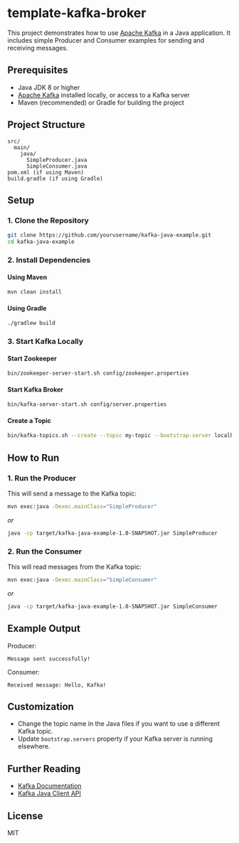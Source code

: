 # template-kafka-broker

This project demonstrates how to use [Apache Kafka](https://kafka.apache.org/) in a Java application. It includes simple Producer and Consumer examples for sending and receiving messages.

## Prerequisites

- Java JDK 8 or higher
- [Apache Kafka](https://kafka.apache.org/downloads) installed locally, or access to a Kafka server
- Maven (recommended) or Gradle for building the project

## Project Structure

```
src/
  main/
    java/
      SimpleProducer.java
      SimpleConsumer.java
pom.xml (if using Maven)
build.gradle (if using Gradle)
```

## Setup

### 1. Clone the Repository

```sh
git clone https://github.com/yourusername/kafka-java-example.git
cd kafka-java-example
```

### 2. Install Dependencies

#### Using Maven

```sh
mvn clean install
```

#### Using Gradle

```sh
./gradlew build
```

### 3. Start Kafka Locally

#### Start Zookeeper

```sh
bin/zookeeper-server-start.sh config/zookeeper.properties
```

#### Start Kafka Broker

```sh
bin/kafka-server-start.sh config/server.properties
```

#### Create a Topic

```sh
bin/kafka-topics.sh --create --topic my-topic --bootstrap-server localhost:9092 --partitions 1 --replication-factor 1
```

## How to Run

### 1. Run the Producer

This will send a message to the Kafka topic:

```sh
mvn exec:java -Dexec.mainClass="SimpleProducer"
```
_or_
```sh
java -cp target/kafka-java-example-1.0-SNAPSHOT.jar SimpleProducer
```

### 2. Run the Consumer

This will read messages from the Kafka topic:

```sh
mvn exec:java -Dexec.mainClass="SimpleConsumer"
```
_or_
```sh
java -cp target/kafka-java-example-1.0-SNAPSHOT.jar SimpleConsumer
```

## Example Output

Producer:
```
Message sent successfully!
```

Consumer:
```
Received message: Hello, Kafka!
```

## Customization

- Change the topic name in the Java files if you want to use a different Kafka topic.
- Update `bootstrap.servers` property if your Kafka server is running elsewhere.

## Further Reading

- [Kafka Documentation](https://kafka.apache.org/documentation/)
- [Kafka Java Client API](https://kafka.apache.org/documentation/#producerapi)

## License

MIT
